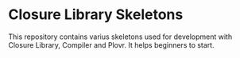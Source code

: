 Closure Library Skeletons
=========================
This repository contains varius skeletons used for development with Closure Library, Compiler and Plovr. It helps beginners to start.
